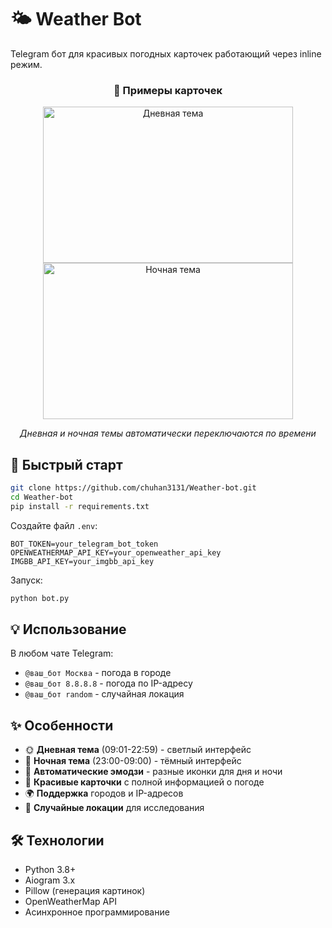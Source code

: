 
# 🌤️ Weather Bot

Telegram бот для красивых погодных карточек работающий через inline режим.

<div align="center">
  
### 📸 Примеры карточек
<img width="400" height="250" alt="Дневная тема" src="https://github.com/user-attachments/assets/9fe51bae-96ee-455b-9cd7-df3134b87acc" />
<img width="400" height="250" alt="Ночная тема" src="https://github.com/user-attachments/assets/730333bf-d658-4979-a85f-fd7e376d2413" />

*Дневная и ночная темы автоматически переключаются по времени*

</div>

## 🚀 Быстрый старт

```bash
git clone https://github.com/chuhan3131/Weather-bot.git
cd Weather-bot
pip install -r requirements.txt
```

Создайте файл `.env`:
```env
BOT_TOKEN=your_telegram_bot_token
OPENWEATHERMAP_API_KEY=your_openweather_api_key
IMGBB_API_KEY=your_imgbb_api_key
```

Запуск:
```bash
python bot.py
```

## 💡 Использование

В любом чате Telegram:
- `@ваш_бот Москва` - погода в городе
- `@ваш_бот 8.8.8.8` - погода по IP-адресу  
- `@ваш_бот random` - случайная локация

## ✨ Особенности

- 🌞 **Дневная тема** (09:01-22:59) - светлый интерфейс
- 🌙 **Ночная тема** (23:00-09:00) - тёмный интерфейс
- 🎨 **Автоматические эмодзи** - разные иконки для дня и ночи
- 📱 **Красивые карточки** с полной информацией о погоде
- 🌍 **Поддержка** городов и IP-адресов
- 🎲 **Случайные локации** для исследования

## 🛠 Технологии

- Python 3.8+
- Aiogram 3.x
- Pillow (генерация картинок)
- OpenWeatherMap API
- Асинхронное программирование
